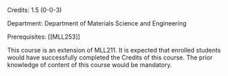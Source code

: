 Credits: 1.5 (0-0-3)

Department: Department of Materials Science and Engineering

Prerequisites: [[MLL253]]

This course is an extension of MLL211. It is expected that enrolled students would have successfully completed the Credits of this course. The prior knowledge of content of this course would be mandatory.